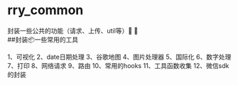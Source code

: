 # rry_common
封装一些公共的功能（请求、上传、util等）:bus:  :bus:  
##封装📦一些常用的工具

1、可视化
2、date日期处理
3、谷歌地图
4、图片处理器
5、国际化
6、数字处理
7、打印
8、网络请求
9、路由
10、常用的hooks
11、工具函数收集
12、微信sdk的封装
